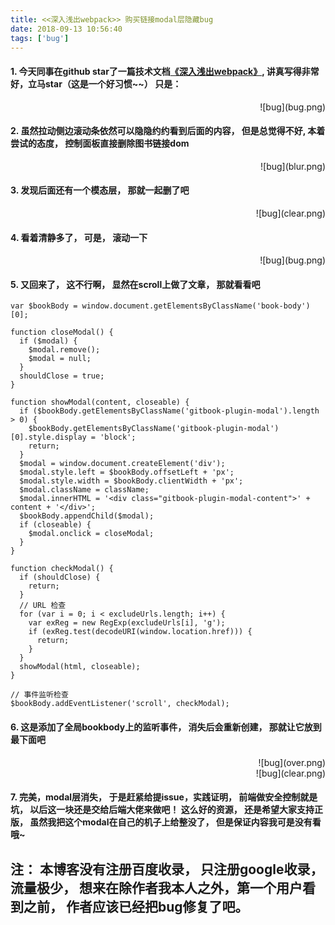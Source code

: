 ```yaml
---
title: <<深入浅出webpack>> 购买链接modal层隐藏bug
date: 2018-09-13 10:56:40
tags: ['bug']
---
```


#### 1. 今天同事在github star了一篇技术文档[《深入浅出webpack》](http://webpack.wuhaolin.cn/), 讲真写得非常好，立马star（这是一个好习惯~~） 只是：

<div align=right width = "20px" height = "20px">![bug](bug.png)</div>

#### 2. 虽然拉动侧边滚动条依然可以隐隐约约看到后面的内容， 但是总觉得不好, 本着尝试的态度， 控制面板直接删除图书链接dom

<div align=right width = "20" height = "20">![bug](blur.png)</div>

#### 3. 发现后面还有一个模态层， 那就一起删了吧

<div align=right width = "20" height = "20">![bug](clear.png)</div>

#### 4. 看着清静多了， 可是， 滚动一下

<div align=right width = "20" height = "20">![bug](bug.png)</div>

#### 5. 又回来了， 这不行啊， 显然在scroll上做了文章， 那就看看吧

    var $bookBody = window.document.getElementsByClassName('book-body')[0];

    function closeModal() {
      if ($modal) {
        $modal.remove();
        $modal = null;
      }
      shouldClose = true;
    }

    function showModal(content, closeable) {
      if ($bookBody.getElementsByClassName('gitbook-plugin-modal').length > 0) {
        $bookBody.getElementsByClassName('gitbook-plugin-modal')[0].style.display = 'block';
        return;
      }
      $modal = window.document.createElement('div');
      $modal.style.left = $bookBody.offsetLeft + 'px';
      $modal.style.width = $bookBody.clientWidth + 'px';
      $modal.className = className;
      $modal.innerHTML = '<div class="gitbook-plugin-modal-content">' + content + '</div>';
      $bookBody.appendChild($modal);
      if (closeable) {
        $modal.onclick = closeModal;
      }
    }

    function checkModal() {
      if (shouldClose) {
        return;
      }
      // URL 检查
      for (var i = 0; i < excludeUrls.length; i++) {
        var exReg = new RegExp(excludeUrls[i], 'g');
        if (exReg.test(decodeURI(window.location.href))) {
          return;
        }
      }
      showModal(html, closeable);
    }

    // 事件监听检查
    $bookBody.addEventListener('scroll', checkModal);

#### 6. 这是添加了全局bookbody上的监听事件， 消失后会重新创建， 那就让它放到最下面吧


<div align=right width = "20" height = "20">![bug](over.png)</div>

<div align=right width = "20" height = "20">![bug](clear.png)</div>

#### 7. 完美，modal层消失， 于是赶紧给提issue，实践证明， 前端做安全控制就是坑， 以后这一块还是交给后端大佬来做吧！ 这么好的资源， 还是希望大家支持正版， 虽然我把这个modal在自己的机子上给整没了， 但是保证内容我可是没有看哦~



## 注： 本博客没有注册百度收录， 只注册google收录， 流量极少， 想来在除作者我本人之外，第一个用户看到之前， 作者应该已经把bug修复了吧。

    





